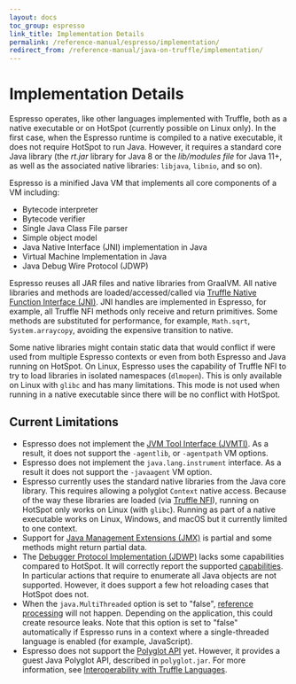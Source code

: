 ```yaml
---
layout: docs
toc_group: espresso
link_title: Implementation Details
permalink: /reference-manual/espresso/implementation/
redirect_from: /reference-manual/java-on-truffle/implementation/
---
```


# Implementation Details

Espresso operates, like other languages implemented with Truffle, both as a native executable or on HotSpot (currently possible on Linux only).
In the first case, when the Espresso runtime is compiled to a native executable, it does not require HotSpot to run Java.
However, it requires a standard core Java library (the _rt.jar_ library for Java 8 or the _lib/modules file_ for Java 11+, as well as the associated native libraries: `libjava`, `libnio`, and so on).

Espresso is a minified Java VM that implements all core components of a VM including:
* Bytecode interpreter
* Bytecode verifier
* Single Java Class File parser
* Simple object model
* Java Native Interface (JNI) implementation in Java
* Virtual Machine Implementation in Java
* Java Debug Wire Protocol (JDWP)

Espresso reuses all JAR files and native libraries from GraalVM.
All native libraries and methods are loaded/accessed/called via [Truffle Native Function Interface (JNI)](../../../truffle/docs/NFI.md).
JNI handles are implemented in Espresso, for example, all Truffle NFI methods only receive and return primitives.
Some methods are substituted for performance, for example, `Math.sqrt`, `System.arraycopy`, avoiding the expensive transition to native.

Some native libraries might contain static data that would conflict if were used from multiple Espresso contexts or even from both Espresso and Java running on HotSpot.
On Linux, Espresso uses the capability of Truffle NFI to try to load libraries in isolated namespaces (`dlmopen`). This is only available on Linux with `glibc` and has many limitations.
This mode is not used when running in a native executable since there will be no conflict with HotSpot.

## Current Limitations

* Espresso does not implement the [JVM Tool Interface (JVMTI)](https://docs.oracle.com/en/java/javase/22/docs/specs/jvmti.html). As a result, it does not support the `-agentlib`, or `-agentpath` VM options.
* Espresso does not implement the `java.lang.instrument` interface. As a result it does not support the `-javaagent` VM option.
* Espresso currently uses the standard native libraries from the Java core library. This requires allowing a polyglot `Context` native access. Because of the way these libraries are loaded (via [Truffle NFI](../../../truffle/docs/NFI.md)), running on HotSpot only works on Linux (with `glibc`). Running as part of a native executable works on Linux, Windows, and macOS but it currently limited to one context.
* Support for [Java Management Extensions (JMX)](https://docs.oracle.com/javase/tutorial/jmx/index.html) is partial and some methods might return partial data.
* The [Debugger Protocol Implementation (JDWP)](https://docs.oracle.com/javase/8/docs/technotes/guides/jpda/jdwp-spec.html) lacks some capabilities compared to HotSpot. It will correctly report the supported [capabilities](https://docs.oracle.com/javase/8/docs/platform/jpda/jdwp/jdwp-protocol.html#JDWP_VirtualMachine_Capabilities). In particular actions that require to enumerate all Java objects are not supported. However, it does support a few hot reloading cases that HotSpot does not.
* When the `java.MultiThreaded` option is set to "false", [reference processing](https://docs.oracle.com/en/java/javase/22/docs/api/java.base/java/lang/ref/package-summary.html) will not happen. Depending on the application, this could create resource leaks. Note that this option is set to "false" automatically if Espresso runs in a context where a single-threaded language is enabled (for example, JavaScript).
* Espresso does not support the [Polyglot API](https://www.graalvm.org/sdk/javadoc/org/graalvm/polyglot/package-summary.html) yet. However, it provides a guest Java Polyglot API, described in `polyglot.jar`. For more information, see [Interoperability with Truffle Languages](Interoperability.md).